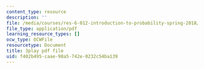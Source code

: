 ```yaml
---
content_type: resource
description: ''
file: /media/courses/res-6-012-introduction-to-probability-spring-2018/f402b495caae98a5742e0232c54ba139_nuXDb9B3y0M.pdf
file_type: application/pdf
learning_resource_types: []
ocw_type: OCWFile
resourcetype: Document
title: 3play pdf file
uid: f402b495-caae-98a5-742e-0232c54ba139
---
```

